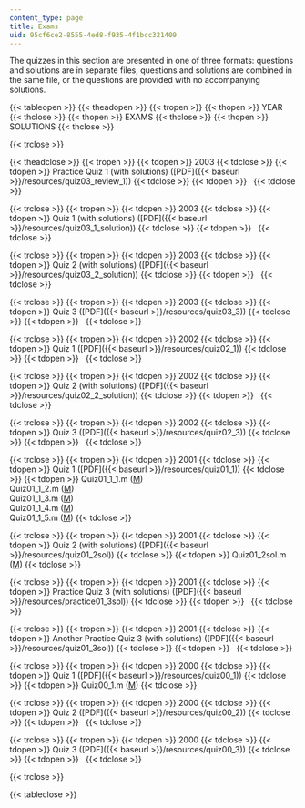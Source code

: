 ```yaml
---
content_type: page
title: Exams
uid: 95cf6ce2-8555-4ed8-f935-4f1bcc321409
---
```


The quizzes in this section are presented in one of three formats: questions and solutions are in separate files, questions and solutions are combined in the same file, or the questions are provided with no accompanying solutions.

{{< tableopen >}}
{{< theadopen >}}
{{< tropen >}}
{{< thopen >}}
YEAR
{{< thclose >}}
{{< thopen >}}
EXAMS
{{< thclose >}}
{{< thopen >}}
SOLUTIONS
{{< thclose >}}

{{< trclose >}}

{{< theadclose >}}
{{< tropen >}}
{{< tdopen >}}
2003
{{< tdclose >}}
{{< tdopen >}}
Practice Quiz 1 (with solutions) ([PDF]({{< baseurl >}}/resources/quiz03_review_1))
{{< tdclose >}}
{{< tdopen >}}
 
{{< tdclose >}}

{{< trclose >}}
{{< tropen >}}
{{< tdopen >}}
2003
{{< tdclose >}}
{{< tdopen >}}
Quiz 1 (with solutions) ([PDF]({{< baseurl >}}/resources/quiz03_1_solution))
{{< tdclose >}}
{{< tdopen >}}
 
{{< tdclose >}}

{{< trclose >}}
{{< tropen >}}
{{< tdopen >}}
2003
{{< tdclose >}}
{{< tdopen >}}
Quiz 2 (with solutions) ([PDF]({{< baseurl >}}/resources/quiz03_2_solution))
{{< tdclose >}}
{{< tdopen >}}
 
{{< tdclose >}}

{{< trclose >}}
{{< tropen >}}
{{< tdopen >}}
2003
{{< tdclose >}}
{{< tdopen >}}
Quiz 3 ([PDF]({{< baseurl >}}/resources/quiz03_3))
{{< tdclose >}}
{{< tdopen >}}
 
{{< tdclose >}}

{{< trclose >}}
{{< tropen >}}
{{< tdopen >}}
2002
{{< tdclose >}}
{{< tdopen >}}
Quiz 1 ([PDF]({{< baseurl >}}/resources/quiz02_1))
{{< tdclose >}}
{{< tdopen >}}
 
{{< tdclose >}}

{{< trclose >}}
{{< tropen >}}
{{< tdopen >}}
2002
{{< tdclose >}}
{{< tdopen >}}
Quiz 2 (with solutions) ([PDF]({{< baseurl >}}/resources/quiz02_2_solution))
{{< tdclose >}}
{{< tdopen >}}
 
{{< tdclose >}}

{{< trclose >}}
{{< tropen >}}
{{< tdopen >}}
2002
{{< tdclose >}}
{{< tdopen >}}
Quiz 3 ([PDF]({{< baseurl >}}/resources/quiz02_3))
{{< tdclose >}}
{{< tdopen >}}
 
{{< tdclose >}}

{{< trclose >}}
{{< tropen >}}
{{< tdopen >}}
2001
{{< tdclose >}}
{{< tdopen >}}
Quiz 1 ([PDF]({{< baseurl >}}/resources/quiz01_1))
{{< tdclose >}}
{{< tdopen >}}
Quiz01\_1\_1.m ([M](/courses/civil-and-environmental-engineering/1-017-computing-and-data-analysis-for-environmental-applications-fall-2003/exams/Quiz01_1_1.m))  
Quiz01\_1\_2.m ([M](/courses/civil-and-environmental-engineering/1-017-computing-and-data-analysis-for-environmental-applications-fall-2003/exams/Quiz01_1_2.m))  
Quiz01\_1\_3.m ([M](/courses/civil-and-environmental-engineering/1-017-computing-and-data-analysis-for-environmental-applications-fall-2003/exams/Quiz01_1_3.m))  
Quiz01\_1\_4.m ([M](/courses/civil-and-environmental-engineering/1-017-computing-and-data-analysis-for-environmental-applications-fall-2003/exams/Quiz01_1_4.m))  
Quiz01\_1\_5.m ([M](/courses/civil-and-environmental-engineering/1-017-computing-and-data-analysis-for-environmental-applications-fall-2003/exams/Quiz01_1_5.m))
{{< tdclose >}}

{{< trclose >}}
{{< tropen >}}
{{< tdopen >}}
2001
{{< tdclose >}}
{{< tdopen >}}
Quiz 2 (with solutions) ([PDF]({{< baseurl >}}/resources/quiz01_2sol))
{{< tdclose >}}
{{< tdopen >}}
Quiz01\_2sol.m ([M](/courses/civil-and-environmental-engineering/1-017-computing-and-data-analysis-for-environmental-applications-fall-2003/exams/Quiz01_2sol.m))
{{< tdclose >}}

{{< trclose >}}
{{< tropen >}}
{{< tdopen >}}
2001
{{< tdclose >}}
{{< tdopen >}}
Practice Quiz 3 (with solutions) ([PDF]({{< baseurl >}}/resources/practice01_3sol))
{{< tdclose >}}
{{< tdopen >}}
 
{{< tdclose >}}

{{< trclose >}}
{{< tropen >}}
{{< tdopen >}}
2001
{{< tdclose >}}
{{< tdopen >}}
Another Practice Quiz 3 (with solutions) ([PDF]({{< baseurl >}}/resources/quiz01_3sol))
{{< tdclose >}}
{{< tdopen >}}
 
{{< tdclose >}}

{{< trclose >}}
{{< tropen >}}
{{< tdopen >}}
2000
{{< tdclose >}}
{{< tdopen >}}
Quiz 1 ([PDF]({{< baseurl >}}/resources/quiz00_1))
{{< tdclose >}}
{{< tdopen >}}
Quiz00\_1.m ([M](/courses/civil-and-environmental-engineering/1-017-computing-and-data-analysis-for-environmental-applications-fall-2003/exams/Quiz00_1.m))
{{< tdclose >}}

{{< trclose >}}
{{< tropen >}}
{{< tdopen >}}
2000
{{< tdclose >}}
{{< tdopen >}}
Quiz 2 ([PDF]({{< baseurl >}}/resources/quiz00_2))
{{< tdclose >}}
{{< tdopen >}}
 
{{< tdclose >}}

{{< trclose >}}
{{< tropen >}}
{{< tdopen >}}
2000
{{< tdclose >}}
{{< tdopen >}}
Quiz 3 ([PDF]({{< baseurl >}}/resources/quiz00_3))
{{< tdclose >}}
{{< tdopen >}}
 
{{< tdclose >}}

{{< trclose >}}

{{< tableclose >}}